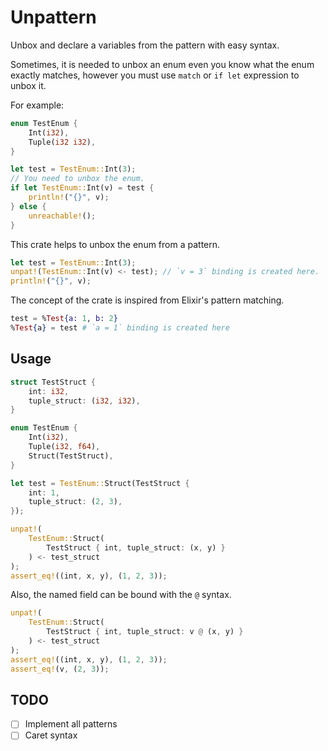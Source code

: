 # Unpattern

Unbox and declare a variables from the pattern with easy syntax.

Sometimes, it is needed to unbox an enum even you know what the enum exactly matches,
however you must use `match` or `if let` expression to unbox it.

For example:

```rust
enum TestEnum {
    Int(i32),
    Tuple(i32 i32),
}

let test = TestEnum::Int(3);
// You need to unbox the enum.
if let TestEnum::Int(v) = test {
    println!("{}", v);
} else {
    unreachable!();
}
```

This crate helps to unbox the enum from a pattern.

```rust
let test = TestEnum::Int(3);
unpat!(TestEnum::Int(v) <- test); // `v = 3` binding is created here.
println!("{}", v);
```

The concept of the crate is inspired from Elixir's pattern matching.

```elixir
test = %Test{a: 1, b: 2}
%Test{a} = test # `a = 1` binding is created here
```

## Usage

```rust
struct TestStruct {
    int: i32,
    tuple_struct: (i32, i32),
}

enum TestEnum {
    Int(i32),
    Tuple(i32, f64),
    Struct(TestStruct),
}

let test = TestEnum::Struct(TestStruct {
    int: 1,
    tuple_struct: (2, 3),
});

unpat!(
    TestEnum::Struct(
        TestStruct { int, tuple_struct: (x, y) }
    ) <- test_struct
);
assert_eq!((int, x, y), (1, 2, 3));
```

Also, the named field can be bound with the `@` syntax.

```rust
unpat!(
    TestEnum::Struct(
        TestStruct { int, tuple_struct: v @ (x, y) }
    ) <- test_struct
);
assert_eq!((int, x, y), (1, 2, 3));
assert_eq!(v, (2, 3));
```

## TODO

- [ ] Implement all patterns
- [ ] Caret syntax
